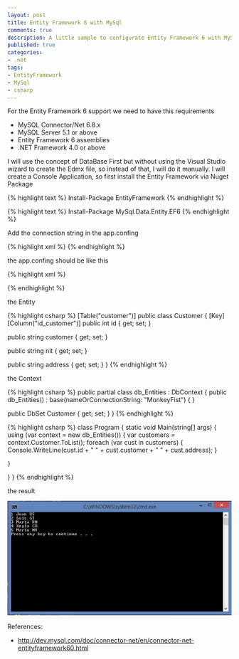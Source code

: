```yaml
---
layout: post
title: Entity Framework 6 with MySql
comments: true
description: A little sample to configurate Entity Framework 6 with MySql without Edmx file
published: true
categories:
- .net
tags:
- EntityFramework
- MySql
- csharp
---
```


For the Entity Framework 6 support we need to have this requirements

* MySQL Connector/Net 6.8.x
* MySQL Server 5.1 or above
* Entity Framework 6 assemblies
* .NET Framework 4.0 or above

I will use the concept of DataBase First but without using the Visual Studio wizard to create the Edmx file, so instead of that,
I will do it manually. I will create a Console Application, so first install the Entity Framework via Nuget Package

{% highlight text %}
Install-Package EntityFramework
{% endhighlight %}

{% highlight text %}
Install-Package MySql.Data.Entity.EF6
{% endhighlight %}

Add the connection string in the app.confing

{% highlight xml %}
<connectionStrings>
    <add name="MonkeyFist" connectionString="server=localhost;user id=user;password=mypass;database=mydb" providerName="MySql.Data.MySqlClient" />
</connectionStrings>
{% endhighlight %}

the app.confing should be like this

{% highlight xml %}
<?xml version="1.0" encoding="utf-8"?>
<configuration>
  <configSections>
    <!-- For more information on Entity Framework configuration, visit http://go.microsoft.com/fwlink/?LinkID=237468 -->
    <section name="entityFramework" type="System.Data.Entity.Internal.ConfigFile.EntityFrameworkSection, EntityFramework, Version=6.0.0.0, Culture=neutral, PublicKeyToken=b77a5c561934e089" requirePermission="false" />
  </configSections>
  <connectionStrings>
    <add name="MonkeyFist" connectionString="server=localhost;user id=root;password=mypass;database=mydb" providerName="MySql.Data.MySqlClient" />
  </connectionStrings>
  <startup>
    <supportedRuntime version="v4.0" sku=".NETFramework,Version=v4.5" />
  </startup>
  <entityFramework>
    <defaultConnectionFactory type="System.Data.Entity.Infrastructure.SqlConnectionFactory, EntityFramework" />
    <providers>
      <provider invariantName="MySql.Data.MySqlClient" type="MySql.Data.MySqlClient.MySqlProviderServices, MySql.Data.Entity.EF6" />
      <provider invariantName="System.Data.SqlClient" type="System.Data.Entity.SqlServer.SqlProviderServices, EntityFramework.SqlServer" />
    </providers>
  </entityFramework>
<system.data>
    <DbProviderFactories>
      <remove invariant="MySql.Data.MySqlClient" />
      <add name="MySQL Data Provider" invariant="MySql.Data.MySqlClient" description=".Net Framework Data Provider for MySQL" type="MySql.Data.MySqlClient.MySqlClientFactory, MySql.Data, Version=6.8.3.0, Culture=neutral, PublicKeyToken=c5687fc88969c44d"/>
    </DbProviderFactories>
  </system.data>
  <runtime>
    <assemblyBinding xmlns="urn:schemas-microsoft-com:asm.v1">
      <dependentAssembly>
        <assemblyIdentity name="EntityFramework" publicKeyToken="b77a5c561934e089" culture="neutral" />
        <bindingRedirect oldVersion="0.0.0.0-6.0.0.0" newVersion="6.0.0.0" />
      </dependentAssembly>
    </assemblyBinding>
  </runtime>
</configuration>
{% endhighlight %}

the Entity

{% highlight csharp %}
[Table("customer")]
public class Customer
{
  [Key]
  [Column("id_customer")]
  public int id { get; set; }

  public string customer { get; set; }

  public string nit { get; set; }

  public string address { get; set; }
}
{% endhighlight %}

the Context

{% highlight csharp %}
public partial class db_Entities : DbContext
{
  public db_Entities() : base(nameOrConnectionString: "MonkeyFist") { }

  public DbSet<Customer> Customer { get; set; }
}
{% endhighlight %}


{% highlight csharp %}
class Program
{
  static void Main(string[] args)
  {
    using (var context = new db_Entities())
    {
      var customers = context.Customer.ToList();
      foreach (var cust in customers)
      {
        Console.WriteLine(cust.id + " " + cust.customer + " " + cust.address);
      }

    }
  }
}
{% endhighlight %}

the result

<center>
<img alt="EntityFrameworkMysql" src="/images/efmysql.png">
</center>

References:

* <a target="_blank" href="http://dev.mysql.com/doc/connector-net/en/connector-net-entityframework60.html">http://dev.mysql.com/doc/connector-net/en/connector-net-entityframework60.html</a>

